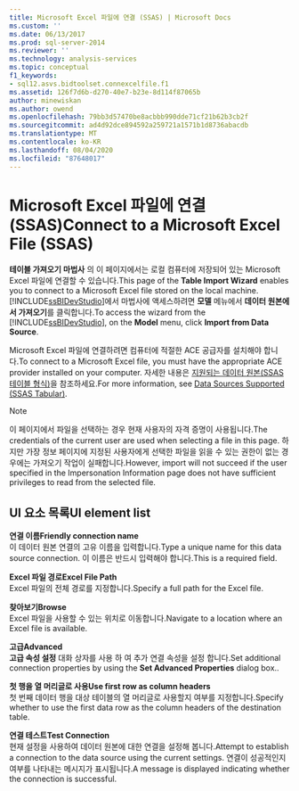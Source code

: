 ```yaml
---
title: Microsoft Excel 파일에 연결 (SSAS) | Microsoft Docs
ms.custom: ''
ms.date: 06/13/2017
ms.prod: sql-server-2014
ms.reviewer: ''
ms.technology: analysis-services
ms.topic: conceptual
f1_keywords:
- sql12.asvs.bidtoolset.connexcelfile.f1
ms.assetid: 126f7d6b-d270-40e7-b23e-8d114f87065b
author: minewiskan
ms.author: owend
ms.openlocfilehash: 79bb3d57470be8acbbb990dde71cf21b62b3cb2f
ms.sourcegitcommit: ad4d92dce894592a259721a1571b1d8736abacdb
ms.translationtype: MT
ms.contentlocale: ko-KR
ms.lasthandoff: 08/04/2020
ms.locfileid: "87648017"
---
```

# <a name="connect-to-a-microsoft-excel-file-ssas"></a><span data-ttu-id="eb439-102">Microsoft Excel 파일에 연결(SSAS)</span><span class="sxs-lookup"><span data-stu-id="eb439-102">Connect to a Microsoft Excel File (SSAS)</span></span>
  <span data-ttu-id="eb439-103">**테이블 가져오기 마법사** 의 이 페이지에서는 로컬 컴퓨터에 저장되어 있는 Microsoft Excel 파일에 연결할 수 있습니다.</span><span class="sxs-lookup"><span data-stu-id="eb439-103">This page of the **Table Import Wizard** enables you to connect to a Microsoft Excel file stored on the local machine.</span></span> <span data-ttu-id="eb439-104">[!INCLUDE[ssBIDevStudio](../includes/ssbidevstudio-md.md)]에서 마법사에 액세스하려면 **모델** 메뉴에서 **데이터 원본에서 가져오기**를 클릭합니다.</span><span class="sxs-lookup"><span data-stu-id="eb439-104">To access the wizard from the [!INCLUDE[ssBIDevStudio](../includes/ssbidevstudio-md.md)], on the **Model** menu, click **Import from Data Source**.</span></span>  
  
 <span data-ttu-id="eb439-105">Microsoft Excel 파일에 연결하려면 컴퓨터에 적절한 ACE 공급자를 설치해야 합니다.</span><span class="sxs-lookup"><span data-stu-id="eb439-105">To connect to a Microsoft Excel file, you must have the appropriate ACE provider installed on your computer.</span></span> <span data-ttu-id="eb439-106">자세한 내용은 [지원되는 데이터 원본&#40;SSAS 테이블 형식&#41;](tabular-models/data-sources-supported-ssas-tabular.md)을 참조하세요.</span><span class="sxs-lookup"><span data-stu-id="eb439-106">For more information, see [Data Sources Supported &#40;SSAS Tabular&#41;](tabular-models/data-sources-supported-ssas-tabular.md).</span></span>  
  
> [!NOTE]  
>  <span data-ttu-id="eb439-107">이 페이지에서 파일을 선택하는 경우 현재 사용자의 자격 증명이 사용됩니다.</span><span class="sxs-lookup"><span data-stu-id="eb439-107">The credentials of the current user are used when selecting a file in this page.</span></span> <span data-ttu-id="eb439-108">하지만 가장 정보 페이지에 지정된 사용자에게 선택한 파일을 읽을 수 있는 권한이 없는 경우에는 가져오기 작업이 실패합니다.</span><span class="sxs-lookup"><span data-stu-id="eb439-108">However, import will not succeed if the user specified in the Impersonation Information page does not have sufficient privileges to read from the selected file.</span></span>  
  
## <a name="ui-element-list"></a><span data-ttu-id="eb439-109">UI 요소 목록</span><span class="sxs-lookup"><span data-stu-id="eb439-109">UI element list</span></span>  
 <span data-ttu-id="eb439-110">**연결 이름**</span><span class="sxs-lookup"><span data-stu-id="eb439-110">**Friendly connection name**</span></span>  
 <span data-ttu-id="eb439-111">이 데이터 원본 연결의 고유 이름을 입력합니다.</span><span class="sxs-lookup"><span data-stu-id="eb439-111">Type a unique name for this data source connection.</span></span> <span data-ttu-id="eb439-112">이 이름은 반드시 입력해야 합니다.</span><span class="sxs-lookup"><span data-stu-id="eb439-112">This is a required field.</span></span>  
  
 <span data-ttu-id="eb439-113">**Excel 파일 경로**</span><span class="sxs-lookup"><span data-stu-id="eb439-113">**Excel File Path**</span></span>  
 <span data-ttu-id="eb439-114">Excel 파일의 전체 경로를 지정합니다.</span><span class="sxs-lookup"><span data-stu-id="eb439-114">Specify a full path for the Excel file.</span></span>  
  
 <span data-ttu-id="eb439-115">**찾아보기**</span><span class="sxs-lookup"><span data-stu-id="eb439-115">**Browse**</span></span>  
 <span data-ttu-id="eb439-116">Excel 파일을 사용할 수 있는 위치로 이동합니다.</span><span class="sxs-lookup"><span data-stu-id="eb439-116">Navigate to a location where an Excel file is available.</span></span>  
  
 <span data-ttu-id="eb439-117">**고급**</span><span class="sxs-lookup"><span data-stu-id="eb439-117">**Advanced**</span></span>  
 <span data-ttu-id="eb439-118">**고급 속성 설정** 대화 상자를 사용 하 여 추가 연결 속성을 설정 합니다.</span><span class="sxs-lookup"><span data-stu-id="eb439-118">Set additional connection properties by using the **Set Advanced Properties** dialog box..</span></span>  
  
 <span data-ttu-id="eb439-119">**첫 행을 열 머리글로 사용**</span><span class="sxs-lookup"><span data-stu-id="eb439-119">**Use first row as column headers**</span></span>  
 <span data-ttu-id="eb439-120">첫 번째 데이터 행을 대상 테이블의 열 머리글로 사용할지 여부를 지정합니다.</span><span class="sxs-lookup"><span data-stu-id="eb439-120">Specify whether to use the first data row as the column headers of the destination table.</span></span>  
  
 <span data-ttu-id="eb439-121">**연결 테스트**</span><span class="sxs-lookup"><span data-stu-id="eb439-121">**Test Connection**</span></span>  
 <span data-ttu-id="eb439-122">현재 설정을 사용하여 데이터 원본에 대한 연결을 설정해 봅니다.</span><span class="sxs-lookup"><span data-stu-id="eb439-122">Attempt to establish a connection to the data source using the current settings.</span></span> <span data-ttu-id="eb439-123">연결이 성공적인지 여부를 나타내는 메시지가 표시됩니다.</span><span class="sxs-lookup"><span data-stu-id="eb439-123">A message is displayed indicating whether the connection is successful.</span></span>  
  
  
